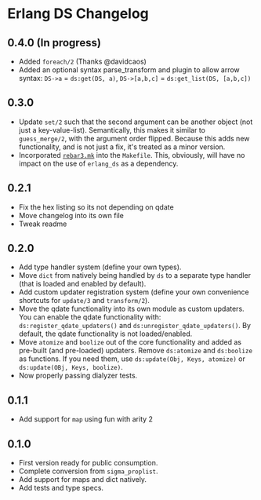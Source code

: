 # Erlang DS Changelog

## 0.4.0 (In progress)

* Added `foreach/2` (Thanks @davidcaos)
* Added an optional syntax parse_transform and plugin to allow arrow syntax:
  `DS->a` = `ds:get(DS, a)`, `DS->[a,b,c]` = `ds:get_list(DS, [a,b,c])`

## 0.3.0

* Update `set/2` such that the second argument can be another object (not just
  a key-value-list). Semantically, this makes it similar to `guess_merge/2`,
  with the argument order flipped.  Because this adds new functionality, and is
  not just a fix, it's treated as a minor version.
* Incorporated [`rebar3.mk`](https://github.com/choptastic/rebar3.mk) into the
  `Makefile`.  This, obviously, will have no impact on the use of `erlang_ds`
  as a dependency.


## 0.2.1

* Fix the hex listing so its not depending on qdate
* Move changelog into its own file
* Tweak readme

## 0.2.0

* Add type handler system (define your own types).
* Move `dict` from natively being handled by `ds` to a separate type handler
  (that is loaded and enabled by default).
* Add custom updater registration system (define your own convenience
  shortcuts for `update/3` and `transform/2`).
* Move the qdate functionality into its own module as custom updaters. You can
  enable the qdate functionality with: `ds:register_qdate_updaters()` and
  `ds:unregister_qdate_updaters()`. By default, the qdate functionality is not
  loaded/enabled.
* Move `atomize` and `boolize` out of the core functionality and added as
  pre-built (and pre-loaded) updaters.  Remove `ds:atomize` and `ds:boolize` as functions. If
  you need them, use `ds:update(Obj, Keys, atomize)` or `ds:update(OBj, Keys,
  boolize)`.
* Now properly passing dialyzer tests.

## 0.1.1

* Add support for `map` using fun with arity 2

## 0.1.0

* First version ready for public consumption.
* Complete conversion from `sigma_proplist`.
* Add support for maps and dict natively.
* Add tests and type specs.

